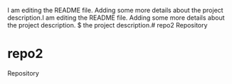 I am editing the README file. Adding some more details about the project description.I am editing the README file. Adding some more details about the project description.
$ the project description.# repo2
Repository




# repo2
Repository
